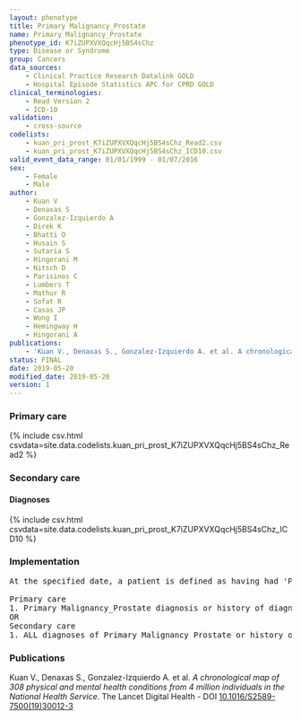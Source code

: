 ```yaml
---
layout: phenotype
title: Primary Malignancy_Prostate
name: Primary Malignancy_Prostate
phenotype_id: K7iZUPXVXQqcHj5BS4sChz 
type: Disease or Syndrome
group: Cancers
data_sources: 
    - Clinical Practice Research Datalink GOLD
    - Hospital Episode Statistics APC for CPRD GOLD
clinical_terminologies: 
    - Read Version 2
    - ICD-10
validation: 
    - cross-source
codelists: 
    - kuan_pri_prost_K7iZUPXVXQqcHj5BS4sChz_Read2.csv
    - kuan_pri_prost_K7iZUPXVXQqcHj5BS4sChz_ICD10.csv
valid_event_data_range: 01/01/1999 - 01/07/2016
sex: 
    - Female
    - Male
author: 
    - Kuan V
    - Denaxas S
    - Gonzalez-Izquierdo A
    - Direk K
    - Bhatti O
    - Husain S
    - Sutaria S
    - Hingorani M
    - Nitsch D
    - Parisinos C
    - Lumbers T
    - Mathur R
    - Sofat R
    - Casas JP
    - Wong I
    - Hemingway H
    - Hingorani A
publications: 
    - 'Kuan V., Denaxas S., Gonzalez-Izquierdo A. et al. A chronological map of 308 physical and mental health conditions from 4 million individuals in the National Health Service. The Lancet Digital Health - DOI: 10.1016/S2589-7500(19)30012-3' 
status: FINAL
date: 2019-05-20
modified_date: 2019-05-20
version: 1
---
```

### Primary care 
{% include csv.html csvdata=site.data.codelists.kuan_pri_prost_K7iZUPXVXQqcHj5BS4sChz_Read2 %}
### Secondary care 
#### Diagnoses 
{% include csv.html csvdata=site.data.codelists.kuan_pri_prost_K7iZUPXVXQqcHj5BS4sChz_ICD10 %}
### Implementation 
<pre>At the specified date, a patient is defined as having had 'Primary Malignancy_Prostate' IF they meet the criteria for any of the following on or before the specified date. The earliest date on which the individual meets any of the following criteria on or before the specified date is defined as the first event date:

Primary care
1. Primary Malignancy_Prostate diagnosis or history of diagnosis during a consultation 
OR
Secondary care
1. ALL diagnoses of Primary Malignancy_Prostate or history of diagnosis during a hospitalization</pre> 
 
### Publications 
Kuan V., Denaxas S., Gonzalez-Izquierdo A. et al. _A chronological map of 308 physical and mental health conditions from 4 million individuals in the National Health Service_. The Lancet Digital Health - DOI <a href='https://www.thelancet.com/journals/landig/article/PIIS2589-7500(19)30012-3/fulltext'>10.1016/S2589-7500(19)30012-3</a>